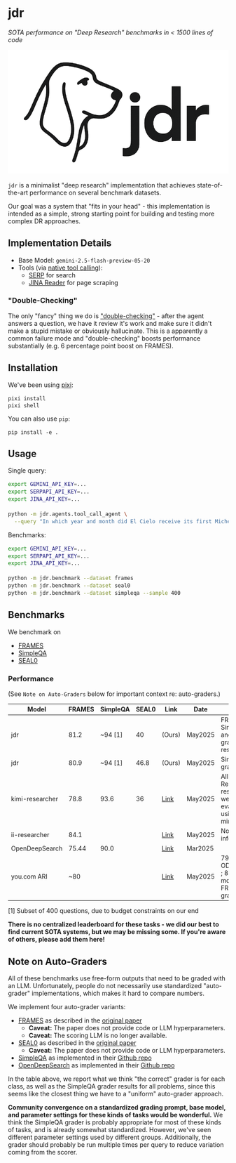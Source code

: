 # jdr
_SOTA performance on "Deep Research" benchmarks in < 1500 lines of code_

<p align="center">
  <img src="./assets/logo.png">
</p>

`jdr` is a minimalist "deep research" implementation that achieves state-of-the-art performance on several benchmark datasets.  

Our goal was a system that "fits in your head" - this implementation is intended as a simple, strong starting point for building and testing more complex DR approaches.

## Implementation Details
 - Base Model: `gemini-2.5-flash-preview-05-20`
 - Tools (via [native tool calling](https://docs.litellm.ai/docs/completion/function_call)):
   - [SERP](https://serpapi.com/) for search
   - [JINA Reader](https://r.jina.ai/) for page scraping

### "Double-Checking"

The only "fancy" thing we do is ["double-checking"](./jdr/agents/tool_call_agent.py#L148) - after the agent answers a question, we have it review it's work and make sure it didn't make a stupid mistake or obviously hallucinate.  This is a apparently a common failure mode and "double-checking" boosts performance substantially (e.g. 6 percentage point boost on FRAMES).

## Installation

We've been using [pixi](https://pixi.sh/latest/):
```
pixi install
pixi shell
```

You can also use `pip`:
```
pip install -e .
```

## Usage

Single query:
```bash
export GEMINI_API_KEY=...
export SERPAPI_API_KEY=...
export JINA_API_KEY=...

python -m jdr.agents.tool_call_agent \
  --query "In which year and month did El Cielo receive its first Michelin star in Miami?"
```

Benchmarks:
```bash
export GEMINI_API_KEY=...
export SERPAPI_API_KEY=...
export JINA_API_KEY=...

python -m jdr.benchmark --dataset frames
python -m jdr.benchmark --dataset seal0
python -m jdr.benchmark --dataset simpleqa --sample 400
```

## Benchmarks

We benchmark on
- [FRAMES](https://huggingface.co/datasets/google/frames-benchmark)
- [SimpleQA](https://openai.com/index/introducing-simpleqa/)
- [SEAL0](https://huggingface.co/datasets/vtllms/sealqa)

### Performance
(See `Note on Auto-Graders` below for important context re: auto-graders.)

| Model | FRAMES | SimpleQA | SEAL0 | Link | Date | Notes |
|-------|--------|----------|-------|------|------|-------|
| jdr   | 81.2 | ~94 [1] | 40 | (Ours) | May2025 | FRAMES, SimpleQA and SEAL0 grader respectively |
| jdr   | 80.9 | ~94 [1] | 46.8 | (Ours) | May2025 | SimpleQA grader only |
| kimi-researcher | 78.8 | 93.6 | 36 | [Link](https://moonshotai.github.io/Kimi-Researcher/) | May2025 | All Kimi-Researcher results were evaluated using o3-mini |
| ii-researcher | 84.1 | | | [Link](https://github.com/Intelligent-Internet/ii-researcher) | May2025 | No grader information |
| OpenDeepSearch | 75.44 | 90.0 | | [Link](https://github.com/sentient-agi/OpenDeepSearch/) | Mar2025 | |
| you.com ARI | ~80 | | | [Link](https://you.com/articles/o3-mini-judges-ari-enterprise-winner-over-openai-deep-research) | May2025 | 79.7 w/ ODS grader ; 80.7 w/ modified FRAMES grader |

[1] Subset of 400 questions, due to budget constraints on our end

**There is no centralized leaderboard for these tasks - we did our best to find current SOTA systems, but we may be missing some.  If you're aware of others, please add them here!**

## Note on Auto-Graders

All of these benchmarks use free-form outputs that need to be graded with an LLM.  Unfortunately, people do not necessarily use standardized "auto-grader" implementations, which makes it hard to compare numbers.

We implement four auto-grader variants:
  - [FRAMES](jdr/evaluators.py#L93) as described in the [original paper](https://arxiv.org/abs/2409.12941)
    - **Caveat:** The paper does not provide code or LLM hyperparameters.
    - **Caveat:** The scoring LLM is no longer available.
  - [SEAL0](jdr/evaluators.py#L96) as described in the [original paper](https://arxiv.org/pdf/2506.01062)
    - **Caveat:** The paper does not provide code or LLM hyperparameters.
  - [SimpleQA](jdr/evaluators.py#L99) as implemented in their [Github repo](main/simpleqa_eval.py)
  - [OpenDeepSearch](jdr/evaluators.py#L102) as implemented in their [Github repo](https://github.com/sentient-agi/OpenDeepSearch/blob/main/evals/autograde_df.py#L21)

In the table above, we report what we think "the correct" grader is for each class, as well as the SimpleQA grader results for all problems, since this seems like the closest thing we have to a "uniform" auto-grader approach.  

**Community convergence on a standardized grading prompt, base model, and parameter settings for these kinds of tasks would be wonderful.**  We think the SimpleQA grader is probably appropriate for most of these kinds of tasks, and is already somewhat standardized.  However, we've seen different parameter settings used by different groups.  Additionally, the grader should probably be run multiple times per query to reduce variation coming from the scorer.

